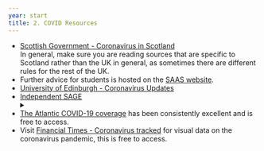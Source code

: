 ```yaml
---
year: start
title: 2. COVID Resources
---
```

- [Scottish Government - Coronavirus in Scotland](https://www.gov.scot/coronavirus-covid-19/)<br/> In general, make sure you are reading sources that are specific to Scotland rather than the UK in general, as sometimes there are different rules for the rest of the UK.
- Further advice for students is hosted on the [SAAS website](https://www.saas.gov.uk/news/coronavirus).
- [University of Edinburgh - Coronavirus Updates](https://www.ed.ac.uk/news/covid-19)
- [Independent SAGE](https://www.independentsage.org/)
  <details>
    <summary data-open="(click here for more info)" data-close="(collapse)"></summary>
    <blockquote>
      <b>Independent</b> <b>S</b>cientific <b>A</b>dvisory <b>G</b>roup for <b>E</b>mergencies, constituted of experts from a variety of fields, providing detailed analysis and proposals on the UK COVID response. Accessible and comprehensible public briefings can be found at their <a href="https://www.youtube.com/channel/UCqqwC56XTP8F9zeEUCOttPQ">YouTube channel</a>, these are broadcast live on Friday lunchtimes, and their website can be referenced for scientific reports and more detailed analysis.
    </blockquote>
  </details>
- [The Atlantic COVID-19 coverage](https://www.theatlantic.com/category/coronavirus-covid-19/) has been consistently excellent and is free to access.
- Visit [Financial Times - Coronavirus tracked](https://www.ft.com/content/a2901ce8-5eb7-4633-b89c-cbdf5b386938) for visual data on the coronavirus pandemic, this is free to access.
